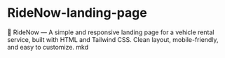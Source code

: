 # RideNow-landing-page

🚗 RideNow — A simple and responsive landing page for a vehicle rental service, built with HTML and Tailwind CSS. Clean layout, mobile-friendly, and easy to customize.
mkd
